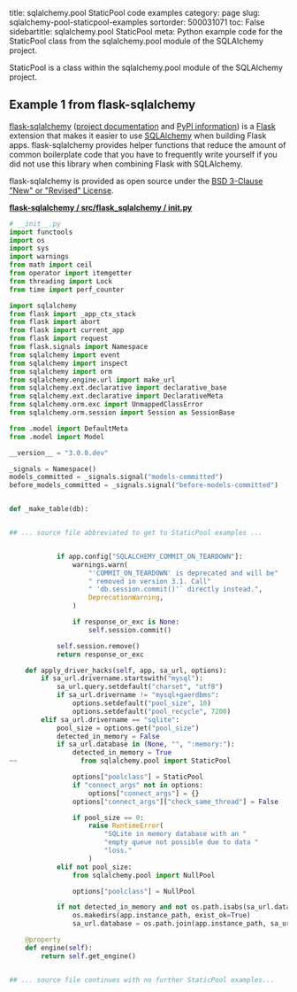 title: sqlalchemy.pool StaticPool code examples
category: page
slug: sqlalchemy-pool-staticpool-examples
sortorder: 500031071
toc: False
sidebartitle: sqlalchemy.pool StaticPool
meta: Python example code for the StaticPool class from the sqlalchemy.pool module of the SQLAlchemy project.


StaticPool is a class within the sqlalchemy.pool module of the SQLAlchemy project.


## Example 1 from flask-sqlalchemy
[flask-sqlalchemy](https://github.com/pallets/flask-sqlalchemy)
([project documentation](https://flask-sqlalchemy.palletsprojects.com/en/2.x/)
and
[PyPI information](https://pypi.org/project/Flask-SQLAlchemy/)) is a
[Flask](/flask.html) extension that makes it easier to use
[SQLAlchemy](/sqlalchemy.html) when building Flask apps. flask-sqlalchemy
provides helper functions that reduce the amount of common boilerplate
code that you have to frequently write yourself if you did not use this
library when combining Flask with SQLAlchemy.

flask-sqlalchemy is provided as open source under the
[BSD 3-Clause "New" or "Revised" License](https://github.com/pallets/flask-sqlalchemy/blob/master/LICENSE.rst).

[**flask-sqlalchemy / src/flask_sqlalchemy / __init__.py**](https://github.com/pallets/flask-sqlalchemy/blob/master/src/flask_sqlalchemy/./__init__.py)

```python
# __init__.py
import functools
import os
import sys
import warnings
from math import ceil
from operator import itemgetter
from threading import Lock
from time import perf_counter

import sqlalchemy
from flask import _app_ctx_stack
from flask import abort
from flask import current_app
from flask import request
from flask.signals import Namespace
from sqlalchemy import event
from sqlalchemy import inspect
from sqlalchemy import orm
from sqlalchemy.engine.url import make_url
from sqlalchemy.ext.declarative import declarative_base
from sqlalchemy.ext.declarative import DeclarativeMeta
from sqlalchemy.orm.exc import UnmappedClassError
from sqlalchemy.orm.session import Session as SessionBase

from .model import DefaultMeta
from .model import Model

__version__ = "3.0.0.dev"

_signals = Namespace()
models_committed = _signals.signal("models-committed")
before_models_committed = _signals.signal("before-models-committed")


def _make_table(db):


## ... source file abbreviated to get to StaticPool examples ...


            if app.config["SQLALCHEMY_COMMIT_ON_TEARDOWN"]:
                warnings.warn(
                    "'COMMIT_ON_TEARDOWN' is deprecated and will be"
                    " removed in version 3.1. Call"
                    " 'db.session.commit()'` directly instead.",
                    DeprecationWarning,
                )

                if response_or_exc is None:
                    self.session.commit()

            self.session.remove()
            return response_or_exc

    def apply_driver_hacks(self, app, sa_url, options):
        if sa_url.drivername.startswith("mysql"):
            sa_url.query.setdefault("charset", "utf8")
            if sa_url.drivername != "mysql+gaerdbms":
                options.setdefault("pool_size", 10)
                options.setdefault("pool_recycle", 7200)
        elif sa_url.drivername == "sqlite":
            pool_size = options.get("pool_size")
            detected_in_memory = False
            if sa_url.database in (None, "", ":memory:"):
                detected_in_memory = True
~~                from sqlalchemy.pool import StaticPool

                options["poolclass"] = StaticPool
                if "connect_args" not in options:
                    options["connect_args"] = {}
                options["connect_args"]["check_same_thread"] = False

                if pool_size == 0:
                    raise RuntimeError(
                        "SQLite in memory database with an "
                        "empty queue not possible due to data "
                        "loss."
                    )
            elif not pool_size:
                from sqlalchemy.pool import NullPool

                options["poolclass"] = NullPool

            if not detected_in_memory and not os.path.isabs(sa_url.database):
                os.makedirs(app.instance_path, exist_ok=True)
                sa_url.database = os.path.join(app.instance_path, sa_url.database)

    @property
    def engine(self):
        return self.get_engine()


## ... source file continues with no further StaticPool examples...

```

